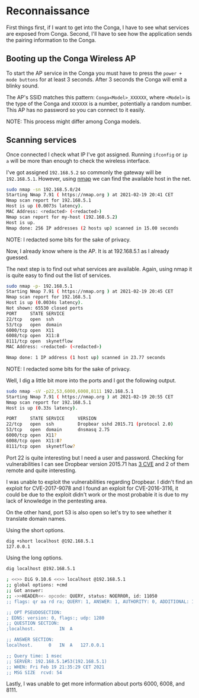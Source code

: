 # Reconnaissance

First things first, if I want to get into the Conga, I have to see what services are exposed from Conga. Second, I'll have to see how the application sends the pairing information to the Conga.

## Booting up the Conga Wireless AP

To start the AP service in the Conga you must have to press the `power + mode buttons` for at least 3 seconds. After 3 seconds the Conga will emit a blinky sound.

The AP's SSID matches this pattern: `Conga<Model>_XXXXXX`, where `<Model>` is the type of the Conga and `XXXXXX` is a number, potentially a random number. This AP has no password so you can connect to it easily.

NOTE: This process might differ among Conga models.

## Scanning services

Once connected I check what IP I've got assigned. Running `ifconfig` or `ip a` will be more than enough to check the wireless interface.

I've got assigned `192.168.5.2` so commonly the gateway will be `192.168.5.1`. However, using [nmap](https://nmap.org) we can find the available host in the net.

```sh
sudo nmap -sn 192.168.5.0/24
Starting Nmap 7.91 ( https://nmap.org ) at 2021-02-19 20:41 CET
Nmap scan report for 192.168.5.1
Host is up (0.0073s latency).
MAC Address: <redacted> (<redacted>)
Nmap scan report for my-host (192.168.5.2)
Host is up.
Nmap done: 256 IP addresses (2 hosts up) scanned in 15.00 seconds
```

NOTE: I redacted some bits for the sake of privacy.

Now, I already know where is the AP. It is at 192.168.5.1 as I already guessed.

The next step is to find out what services are available. Again, using nmap it is quite easy to find out the list of services.

```sh
sudo nmap -p- 192.168.5.1
Starting Nmap 7.91 ( https://nmap.org ) at 2021-02-19 20:45 CET
Nmap scan report for 192.168.5.1
Host is up (0.0034s latency).
Not shown: 65530 closed ports
PORT     STATE SERVICE
22/tcp   open  ssh
53/tcp   open  domain
6000/tcp open  X11
6008/tcp open  X11:8
8111/tcp open  skynetflow
MAC Address: <redacted> (<redacted>)

Nmap done: 1 IP address (1 host up) scanned in 23.77 seconds
```

NOTE: I redacted some bits for the sake of privacy.

Well, I dig a little bit more into the ports and I got the following output.

```sh
sudo nmap -sV -p22,53,6000,6008,8111 192.168.5.1
Starting Nmap 7.91 ( https://nmap.org ) at 2021-02-19 20:55 CET
Nmap scan report for 192.168.5.1
Host is up (0.33s latency).

PORT     STATE SERVICE     VERSION
22/tcp   open  ssh         Dropbear sshd 2015.71 (protocol 2.0)
53/tcp   open  domain      dnsmasq 2.75
6000/tcp open  X11?
6008/tcp open  X11:8?
8111/tcp open  skynetflow?
```

Port 22 is quite interesting but I need a user and password. Checking for vulnerabilities I can see Dropbear version 2015.71 has [3 CVE](https://www.cvedetails.com/vulnerability-list/vendor_id-15806/product_id-33536/version_id-191913/Dropbear-Ssh-Project-Dropbear-Ssh-2015.71.html) and 2 of them remote and quite interesting.

I was unable to exploit the vulnerabilities regarding Dropbear. I didn't find an exploit for CVE-2017-9078 and I found an exploit for CVE-2016-3116, it could be due to the exploit didn't work or the most probable it is due to my lack of knowledge in the pentesting area.

On the other hand, port 53 is also open so let's try to see whether it translate domain names.

Using the short options.

```sh
dig +short localhost @192.168.5.1
127.0.0.1
```

Using the long options.

```sh
dig localhost @192.168.5.1

; <<>> DiG 9.10.6 <<>> localhost @192.168.5.1
;; global options: +cmd
;; Got answer:
;; ->>HEADER<<- opcode: QUERY, status: NOERROR, id: 11050
;; flags: qr aa rd ra; QUERY: 1, ANSWER: 1, AUTHORITY: 0, ADDITIONAL: 1

;; OPT PSEUDOSECTION:
; EDNS: version: 0, flags:; udp: 1280
;; QUESTION SECTION:
;localhost.			IN	A

;; ANSWER SECTION:
localhost.		0	IN	A	127.0.0.1

;; Query time: 1 msec
;; SERVER: 192.168.5.1#53(192.168.5.1)
;; WHEN: Fri Feb 19 21:35:29 CET 2021
;; MSG SIZE  rcvd: 54
```

Lastly, I was unable to get more information about ports 6000, 6008, and 8111.
